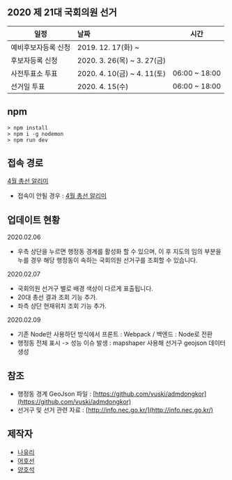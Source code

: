 **2020 제 21대 국회의원 선거**
---


| 일정|     날짜      |  시간|
|----------|:-------------|:------:|
| 예비후보자등록 신청 | 2019. 12. 17(화) ~        |  |
| 후보자등록 신청    | 2020. 3. 26(목) ~ 3. 27(금)|    |
| 사전투표소 투표 | 2020. 4. 10(금) ~ 4. 11(토)   |    06:00 ~ 18:00 |
|선거일 투표|2020. 4. 15(수)  |06:00 ~ 18:00|

**npm**
---
```
> npm install
> npm i -g nodemon
> npm run dev
```

**접속 경로**
---
[4월 총선 알리미](https://www.produce300.com/)
 - 접속이 안될 경우 : [4월 총선 알리미](http://15.165.187.17/)



**업데이트 현황**
---
2020.02.06
- 우측 상단을 누르면 행정동 경계를 활성화 할 수 있으며, 이 후 지도의 임의 부분을 누를 경우 해당 행정동이 속하는 국회의원 선거구를 조회할 수 있습니다. 

2020.02.07
- 국회의원 선거구 별로 배경 색상이 다르게 표출됩니다. 
- 20대 총선 결과 조회 기능 추가.
- 좌측 상단 현재위치 조회 기능 추가.

2020.02.09
- 기존 Node만 사용하던 방식에서 프론트 : Webpack / 백엔드 : Node로 전환 
- 행정동 전체 표시 -> 성능 이슈 발생 : mapshaper 사용해 선거구 geojson 데이터 생성

**참조**
---
- 행정동 경계 GeoJson 파일 : [https://github.com/vuski/admdongkor](https://github.com/vuski/admdongkor)
- 선거구 및 선거 관련 자료 : [http://info.nec.go.kr/](http://info.nec.go.kr/)

**제작자**
---
- [나유리](https://github.com/YuriNaDev)
- [어호선](https://github.com/EooHoSun)
- [양호석](https://github.com/BryceYangS)